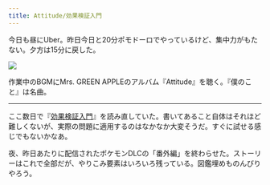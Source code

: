 ```yaml
---
title: Attitude/効果検証入門
---
```


今日も昼にUber。昨日今日と20分ポモドーロでやっているけど、集中力がもたない。夕方は15分に戻した。

![](https://photos.apkas.net/medium/202401/20240112-130442.webp)

作業中のBGMにMrs. GREEN APPLEのアルバム『Attitude』を聴く。『僕のこと』は名曲。

---

ここ数日で『[効果検証入門](https://gihyo.jp/book/2020/978-4-297-11117-5)』を読み直していた。書いてあること自体はそれほど難しくないが、実際の問題に適用するのはなかなか大変そうだ。すぐに試せる感じでもないかなあ。

夜、昨日あたりに配信されたポケモンDLCの「番外編」を終わらせた。ストーリーはこれで全部だが、やりこみ要素はいろいろ残っている。図鑑埋めものんびりやろう。
